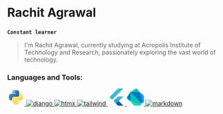 ﻿# Rachit Agrawal

**`Constant learner`**

> I'm Rachit Agrawal, currently studying at Acropolis Institute of Technology and Research, passionately exploring the vast world of technology.



<h3 align="left">Languages and Tools:</h3>
<p align="left">
  <a href="https://www.python.org" target="_blank" rel="noreferrer">
    <img src="https://raw.githubusercontent.com/devicons/devicon/master/icons/python/python-original.svg" alt="python" width="40" height="40"/>
  </a>
  <a href="https://www.djangoproject.com/" target="_blank" rel="noreferrer">
    <img src="https://cdn.worldvectorlogo.com/logos/django.svg" alt="django" width="40" height="40"/>
  </a>
  <a href="https://htmx.org/" target="_blank" rel="noreferrer">
    <img src="https://github.com/bigskysoftware/htmx/blob/master/www/static/img/htmx_logo.2.png" alt="htmx" width="40" height="40"/>
  </a>
  <a href="https://tailwindcss.com/" target="_blank" rel="noreferrer">
    <img src="https://www.vectorlogo.zone/logos/tailwindcss/tailwindcss-icon.svg" alt="tailwind" width="40" height="40"/>
  </a>
  <a href="https://flutter.dev" target="_blank" rel="noreferrer">
    <img src="https://raw.githubusercontent.com/devicons/devicon/master/icons/flutter/flutter-original.svg" alt="flutter" width="40" height="40"/>
  </a>
  <a href="https://dart.dev" target="_blank" rel="noreferrer">
    <img src="https://raw.githubusercontent.com/devicons/devicon/master/icons/dart/dart-original.svg" alt="dart" width="40" height="40"/>
  </a>
  <a href="https://www.markdownguide.org/" target="_blank" rel="noreferrer">
    <img src="https://img.icons8.com/?size=100&id=21831&format=png&color=000000" alt="markdown" width="40" height="40"/>
  </a>
</p>
